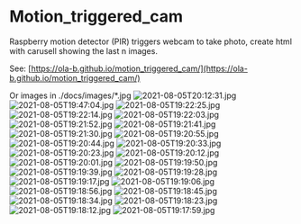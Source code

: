# Motion_triggered_cam
Raspberry motion detector (PIR) triggers webcam to take photo, create html with carusell showing the last n images.

See: [https://ola-b.github.io/motion_triggered_cam/](https://ola-b.github.io/motion_triggered_cam/)


Or images in ./docs/images/*.jpg
![2021-08-05T20:12:31.jpg](https://github.com/Ola-B/motion_triggered_cam/blob/main/docs/images/2021-08-05T20:12:31.jpg "2021-08-05T20:12:31.jpg")
![2021-08-05T19:47:04.jpg](https://github.com/Ola-B/motion_triggered_cam/blob/main/docs/images/2021-08-05T19:47:04.jpg "2021-08-05T19:47:04.jpg")
![2021-08-05T19:22:25.jpg](https://github.com/Ola-B/motion_triggered_cam/blob/main/docs/images/2021-08-05T19:22:25.jpg "2021-08-05T19:22:25.jpg")
![2021-08-05T19:22:14.jpg](https://github.com/Ola-B/motion_triggered_cam/blob/main/docs/images/2021-08-05T19:22:14.jpg "2021-08-05T19:22:14.jpg")
![2021-08-05T19:22:03.jpg](https://github.com/Ola-B/motion_triggered_cam/blob/main/docs/images/2021-08-05T19:22:03.jpg "2021-08-05T19:22:03.jpg")
![2021-08-05T19:21:52.jpg](https://github.com/Ola-B/motion_triggered_cam/blob/main/docs/images/2021-08-05T19:21:52.jpg "2021-08-05T19:21:52.jpg")
![2021-08-05T19:21:41.jpg](https://github.com/Ola-B/motion_triggered_cam/blob/main/docs/images/2021-08-05T19:21:41.jpg "2021-08-05T19:21:41.jpg")
![2021-08-05T19:21:30.jpg](https://github.com/Ola-B/motion_triggered_cam/blob/main/docs/images/2021-08-05T19:21:30.jpg "2021-08-05T19:21:30.jpg")
![2021-08-05T19:20:55.jpg](https://github.com/Ola-B/motion_triggered_cam/blob/main/docs/images/2021-08-05T19:20:55.jpg "2021-08-05T19:20:55.jpg")
![2021-08-05T19:20:44.jpg](https://github.com/Ola-B/motion_triggered_cam/blob/main/docs/images/2021-08-05T19:20:44.jpg "2021-08-05T19:20:44.jpg")
![2021-08-05T19:20:33.jpg](https://github.com/Ola-B/motion_triggered_cam/blob/main/docs/images/2021-08-05T19:20:33.jpg "2021-08-05T19:20:33.jpg")
![2021-08-05T19:20:23.jpg](https://github.com/Ola-B/motion_triggered_cam/blob/main/docs/images/2021-08-05T19:20:23.jpg "2021-08-05T19:20:23.jpg")
![2021-08-05T19:20:12.jpg](https://github.com/Ola-B/motion_triggered_cam/blob/main/docs/images/2021-08-05T19:20:12.jpg "2021-08-05T19:20:12.jpg")
![2021-08-05T19:20:01.jpg](https://github.com/Ola-B/motion_triggered_cam/blob/main/docs/images/2021-08-05T19:20:01.jpg "2021-08-05T19:20:01.jpg")
![2021-08-05T19:19:50.jpg](https://github.com/Ola-B/motion_triggered_cam/blob/main/docs/images/2021-08-05T19:19:50.jpg "2021-08-05T19:19:50.jpg")
![2021-08-05T19:19:39.jpg](https://github.com/Ola-B/motion_triggered_cam/blob/main/docs/images/2021-08-05T19:19:39.jpg "2021-08-05T19:19:39.jpg")
![2021-08-05T19:19:28.jpg](https://github.com/Ola-B/motion_triggered_cam/blob/main/docs/images/2021-08-05T19:19:28.jpg "2021-08-05T19:19:28.jpg")
![2021-08-05T19:19:17.jpg](https://github.com/Ola-B/motion_triggered_cam/blob/main/docs/images/2021-08-05T19:19:17.jpg "2021-08-05T19:19:17.jpg")
![2021-08-05T19:19:06.jpg](https://github.com/Ola-B/motion_triggered_cam/blob/main/docs/images/2021-08-05T19:19:06.jpg "2021-08-05T19:19:06.jpg")
![2021-08-05T19:18:56.jpg](https://github.com/Ola-B/motion_triggered_cam/blob/main/docs/images/2021-08-05T19:18:56.jpg "2021-08-05T19:18:56.jpg")
![2021-08-05T19:18:45.jpg](https://github.com/Ola-B/motion_triggered_cam/blob/main/docs/images/2021-08-05T19:18:45.jpg "2021-08-05T19:18:45.jpg")
![2021-08-05T19:18:34.jpg](https://github.com/Ola-B/motion_triggered_cam/blob/main/docs/images/2021-08-05T19:18:34.jpg "2021-08-05T19:18:34.jpg")
![2021-08-05T19:18:23.jpg](https://github.com/Ola-B/motion_triggered_cam/blob/main/docs/images/2021-08-05T19:18:23.jpg "2021-08-05T19:18:23.jpg")
![2021-08-05T19:18:12.jpg](https://github.com/Ola-B/motion_triggered_cam/blob/main/docs/images/2021-08-05T19:18:12.jpg "2021-08-05T19:18:12.jpg")
![2021-08-05T19:17:59.jpg](https://github.com/Ola-B/motion_triggered_cam/blob/main/docs/images/2021-08-05T19:17:59.jpg "2021-08-05T19:17:59.jpg")
